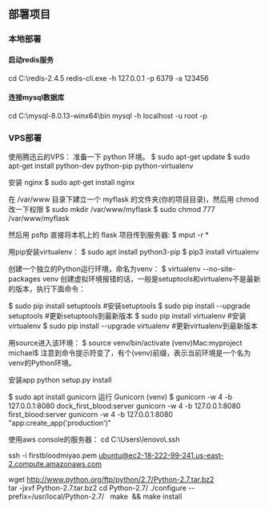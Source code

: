 ## 部署项目

### 本地部署
#### 启动redis服务
cd C:\redis-2.4.5
redis-cli.exe -h 127.0.0.1 -p 6379 -a 123456 

#### 连接mysql数据库
cd C:\mysql-8.0.13-winx64\bin
mysql -h localhost -u root -p


### VPS部署

使用腾迅云的VPS：
准备一下 python 环境。
$ sudo apt-get update
$ sudo apt-get install python-dev python-pip python-virtualenv

安装 nginx
$ sudo apt-get install nginx

在 /var/www 目录下建立一个 myflask 的文件夹(你的项目目录)，然后用 chmod 改一下权限
$ sudo mkdir /var/www/myflask
$ sudo chmod 777 /var/www/myflask


然后用 psftp 直接将本机上的 flask 项目传到服务器:
$ mput -r *


用pip安装virtualenv：
$ sudo apt install python3-pip
$ pip3 install virtualenv

创建一个独立的Python运行环境，命名为venv：
$ virtualenv --no-site-packages venv
创建虚拟环境报错的话，一般是setuptools和virtualenv不是最新的版本，执行下面命令：

$ sudo pip install setuptools #安装setuptools
$ sudo pip install --upgrade setuptools #更新setuptools到最新版本
$ sudo pip install virtualenv #安装virtualenv
$ sudo pip install --upgrade virtualenv   #更新virtualenv到最新版本

用source进入该环境：
$ source venv/bin/activate
(venv)Mac:myproject michael$
注意到命令提示符变了，有个(venv)前缀，表示当前环境是一个名为venv的Python环境。

安装app
python setup.py install


$ sudo apt install gunicorn
运行 Gunicorn
(venv) $ gunicorn -w 4 -b 127.0.0.1:8080 dock_first_blood:server
gunicorn -w 4 -b 127.0.0.1:8080 first_blood:server
gunicorn -w 4 -b 127.0.0.1:8080 "app:create_app('production')" 



使用aws console的服务器：
cd C:\Users\lenovo\\.ssh

ssh -i firstbloodmiyao.pem ubuntu@ec2-18-222-99-241.us-east-2.compute.amazonaws.com


wget http://www.python.org/ftp/python/2.7/Python-2.7.tar.bz2  
tar -jxvf Python-2.7.tar.bz2
cd Python-2.7/
./configure --prefix=/usr/local/Python-2.7/  
make  && make install

